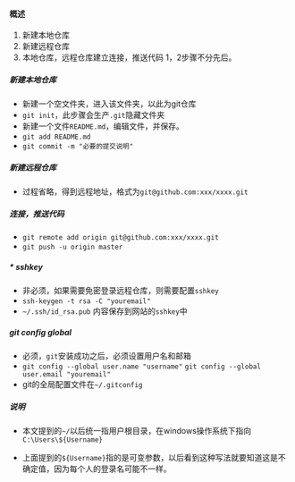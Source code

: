 #### 概述

1. 新建本地仓库
2. 新建远程仓库
3. 本地仓库，远程仓库建立连接，推送代码
    1，2步骤不分先后。

##### 新建本地仓库

 * 新建一个空文件夹，进入该文件夹，以此为git仓库
 * `git init`，此步骤会生产`.git`隐藏文件夹
 * 新建一个文件`README.md`，编辑文件，并保存。
 * `git add README.md`
 * `git commit -m "必要的提交说明"`

##### 新建远程仓库

 * 过程省略，得到远程地址，格式为`git@github.com:xxx/xxxx.git`

##### 连接，推送代码

* `git remote add origin git@github.com:xxx/xxxx.git`
* `git push -u origin master`

##### * sshkey

* 非必须，如果需要免密登录远程仓库，则需要配置`sshkey`
* `ssh-keygen -t rsa -C "youremail"`
* `~/.ssh/id_rsa.pub` 内容保存到网站的`sshkey`中

##### git config global

* 必须，`git`安装成功之后，必须设置用户名和邮箱
* `git config --global user.name "username"`
  `git config --global user.email "youremail"`
* git的全局配置文件在`~/.gitconfig`

##### 说明

* 本文提到的`~/`以后统一指用户根目录，在windows操作系统下指向`C:\Users\${Username}`

* 上面提到的`${Username}`指的是可变参数，以后看到这种写法就要知道这是不确定值，因为每个人的登录名可能不一样。